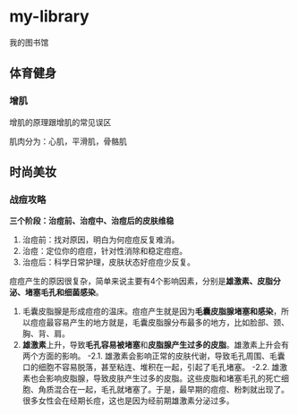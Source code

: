 # my-library
我的图书馆

## 体育健身
### 增肌
增肌的原理跟增肌的常见误区

肌肉分为：心肌，平滑肌，骨骼肌

## 时尚美妆
### 战痘攻略
**三个阶段：治痘前、治痘中、治痘后的皮肤维稳**

1. 治痘前：找对原因，明白为何痘痘反复难消。
2. 治痘：定位你的痘痘，针对性消除和稳定痘痘。
3. 治痘后：科学日常护理，皮肤状态好痘痘少反复。

痘痘产生的原因很复杂，简单来说主要有4个影响因素，分别是**雄激素、皮脂分泌、堵塞毛孔和细菌感染**。

1. 毛囊皮脂腺是形成痘痘的温床。痘痘产生就是因为**毛囊皮脂腺堵塞和感染**，所以痘痘最容易产生的地方就是，毛囊皮脂腺分布最多的地方，比如脸部、颈、胸、背、肩。
2. **雄激素**上升，导致**毛孔容易被堵塞**和**皮脂腺产生过多的皮脂**。雄激素上升会有两个方面的影响。
 -2.1. 雄激素会影响正常的皮肤代谢，导致毛孔周围、毛囊口的细胞不容易脱落，甚至粘连、堆积在一起，引起了毛孔堵塞。
 -2.2. 雄激素也会影响皮脂腺，导致皮肤产生过多的皮脂。这些皮脂和堵塞毛孔的死亡细胞、角质混合在一起，毛孔就堵塞了。于是，最早期的痘痘、粉刺就出现了。很多女性会在经期长痘，这也是因为经前期雄激素分泌过多。
